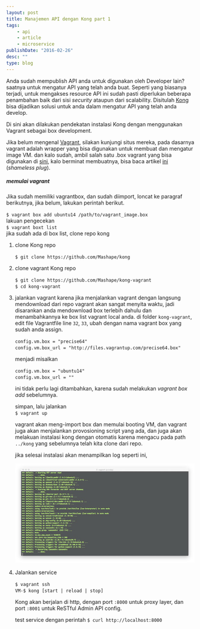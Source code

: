 ```yaml
---
layout: post
title: Manajemen API dengan Kong part 1
tags:
    - api
    - article
    - microservice
publishDate: "2016-02-26"
desc: ""
type: blog
---
```


Anda sudah mempublish API anda untuk digunakan oleh Developer lain? saatnya untuk mengatur API yang telah anda buat.
Seperti yang biasanya terjadi, untuk mengakses resource API ini sudah pasti diperlukan beberapa penambahan baik dari sisi *security* ataupun dari scalability.
Disitulah [Kong](https://getkong.org) bisa dijadikan solusi untuk anda dalam mengatur API yang telah anda develop.

Di sini akan dilakukan pendekatan instalasi Kong dengan menggunakan Vagrant sebagai box development.

Jika belum mengenal [Vagrant](http://www.vagrantup.com/), silakan kunjungi situs mereka, pada dasarnya vagrant adalah wrapper yang bisa digunakan untuk membuat dan mengatur image VM. dan kalo sudah, ambil salah satu .box vagrant yang bisa digunakan di [sini](http://vagrantbox.es/), kalo berminat membuatnya, bisa baca artikel [ini](https://coderwall.com/p/qzpgvw/build-vagrant-box-using-veewee) (*shameless plug*).  

##### memulai vagrant
Jika sudah memiliki vagrantbox, dan sudah diimport, loncat ke paragraf berikutnya, jika belum, lakukan perintah berikut.  

`$ vagrant box add ubuntu14 /path/to/vagrant_image.box`   
lakuan pengecekan   
`$ vagrant boxt list`   
jika sudah ada di box list, clone repo kong

1. clone Kong repo

    `$ git clone https://github.com/Mashape/kong`

2. clone vagrant Kong repo

    `$ git clone https://github.com/Mashape/kong-vagrant`   
    `$ cd kong-vagrant`

3. jalankan vagrant
    karena jika menjalankan vagrant dengan langsung mendownload dari repo vagrant akan sangat menyita waktu, jadi disarankan anda mendownload box terlebih dahulu dan menambahkannya ke box list vagrant local anda.
    di folder `kong-vagrant`, edit file Vagrantfile line `32`, `33`, ubah dengan nama vagrant box yang sudah anda assign.

    `config.vm.box = "precise64"`    
    `config.vm.box_url = "http://files.vagrantup.com/precise64.box"`   

    menjadi misalkan

    `config.vm.box = "ubuntu14"`   
    `config.vm.box_url = ""`

    ini tidak perlu lagi ditambahkan, karena sudah melakukan *vagrant box add* sebelumnya.

    simpan, lalu jalankan   
    `$ vagrant up`

    vagrant akan meng-import box dan memulai booting VM, dan vagrant juga akan menjalankan provosioning script yang ada, dan juga akan melakuan instalasi kong dengan otomatis karena mengacu pada path `../kong` yang sebelumnya telah kita clone dari repo.

    jika selesai instalasi akan menampilkan log seperti ini,   

    ![log](/public/images/posts/kong-getting-started-small.jpg)

4. Jalankan service
    
    `$ vagrant ssh`   
    `VM-$ kong [start | reload | stop]`   

    Kong akan berjalan di http, dengan port `:8000` untuk proxy layer, dan port `:8001` untuk ReSTful Admin API config.

    test service dengan perintah `$ curl http://localhost:8000`







